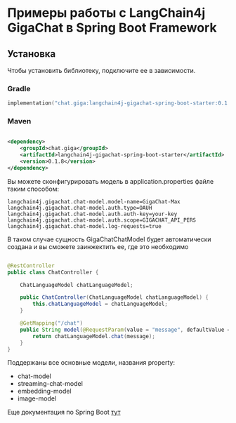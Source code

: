 # Примеры работы с LangChain4j GigaChat в Spring Boot Framework

## Установка

Чтобы установить библиотеку, подключите ее в зависимости.

### Gradle

```kotlin
implementation("chat.giga:langchain4j-gigachat-spring-boot-starter:0.1.8")
```

### Maven

```xml

<dependency>
    <groupId>chat.giga</groupId>
    <artifactId>langchain4j-gigachat-spring-boot-starter</artifactId>
    <version>0.1.8</version>
</dependency>
```

Вы можете сконфигурировать модель в application.properties файле таким способом:

```properties
langchain4j.gigachat.chat-model.model-name=GigaChat-Max
langchain4j.gigachat.chat-model.auth.type=OAUH
langchain4j.gigachat.chat-model.auth.auth-key=your-key
langchain4j.gigachat.chat-model.auth.scope=GIGACHAT_API_PERS
langchain4j.gigachat.chat-model.log-requests=true
```

В таком случае сущность GigaChatChatModel будет автоматически создана и вы сможете заинжектить ее, где это необходимо

```java

@RestController
public class ChatController {

    ChatLanguageModel chatLanguageModel;

    public ChatController(ChatLanguageModel chatLanguageModel) {
        this.chatLanguageModel = chatLanguageModel;
    }

    @GetMapping("/chat")
    public String model(@RequestParam(value = "message", defaultValue = "Hello") String message) {
        return chatLanguageModel.chat(message);
    }
}
```

Поддержаны все основные модели, названия property:

- chat-model
- streaming-chat-model
- embedding-model
- image-model

Еще документация по Spring Boot [тут](https://docs.langchain4j.dev/tutorials/spring-boot-integration/)

